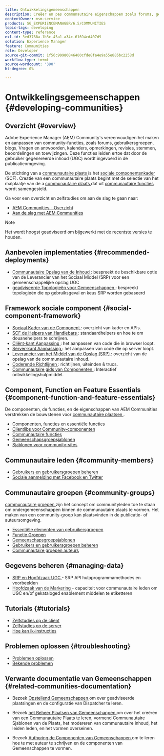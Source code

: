 ```yaml
---
title: Ontwikkelingsgemeenschappen
description: Creëer en pas communautaire eigenschappen zoals forums, gebruikersgroepen, en meer aan.
contentOwner: msm-service
products: SG_EXPERIENCEMANAGER/6.5/COMMUNITIES
topic-tags: developing
content-type: reference
exl-id: 3ed3768a-1b3c-45a1-a34c-61694cd407d9
solution: Experience Manager
feature: Communities
role: Developer
source-git-commit: 1f56c99980846400cfde8fa4e9a55e885bc2258d
workflow-type: tm+mt
source-wordcount: '390'
ht-degree: 0%

---
```


# Ontwikkelingsgemeenschappen  {#developing-communities}

## Overzicht {#overview}

Adobe Experience Manager (AEM) Community&#39;s vereenvoudigen het maken en aanpassen van community-functies, zoals forums, gebruikersgroepen, blogs, Vragen en antwoorden, kalenders, opmerkingen, revisies, stemmen, beoordelingen en toewijzingen. Deze functies leiden ertoe dat door de gebruiker gegenereerde inhoud (UGC) wordt ingevoerd in de publicatieomgeving.

De stichting van a [ communautaire plaats ](overview.md#communitiessites) is het [ sociale componentenkader ](scf.md) (SCF). Creatie van een communautaire plaats begint met de selectie van het malplaatje van de a [ communautaire plaats ](sites-console.md) dat uit [ communautaire functies ](functions.md) wordt samengesteld.

Ga voor een overzicht en zelfstudies om aan de slag te gaan naar:

* [AEM Communities - Overzicht](overview.md)
* [Aan de slag met AEM Communities](getting-started.md)

>[!NOTE]
> 
>Het wordt hoogst geadviseerd om bijgewerkt met de [ recentste versies ](deploy-communities.md#latest-releases) te houden.

## Aanbevolen implementaties {#recommended-deployments}

* [ Communautaire Opslag van de Inhoud ](working-with-srp.md): bespreekt de beschikbare optie van de Leverancier van het Sociaal Middel (SRP) voor een gemeenschappelijke opslag UGC
* [ geadviseerde Topologieën voor Gemeenschappen ](topologies.md): bespreekt topologieën die op gebruiksgeval en keus SRP worden gebaseerd

## Framework sociale component {#social-component-framework}

* [ Sociaal Kader van de Component ](scf.md): overzicht van kader en APIs.
* [ SCF de Helpers van Handlebars ](handlebars-helpers.md): standaardhelpers en hoe te om douanehelpers te schrijven.
* [ Cliënt-kant Aanpassing ](client-customize.md): het aanpassen van code die in browser loopt.
* [ Server-kant Aanpassing ](server-customize.md): het aanpassen van code die op server loopt.
* [ Leverancier van het Middel van de Opslag (SRP) ](srp.md): overzicht van de opslag van de communautaire inhoud.
* [ Coderende Richtlijnen ](code-guide.md): richtlijnen, uiteinden &amp; trucs.
* [ Communautaire gids van Componenten ](components-guide.md): Interactief ontwikkelingshulpmiddel.

## Component, Function en Feature Essentials {#component-function-and-feature-essentials}

De componenten, de functies, en de eigenschappen van AEM Communities verstrekken de bouwstenen voor [ communautaire plaatsen ](sites-console.md).

* [Componenten, functies en essentiële functies](essentials.md)
* [Clientlibs voor Community-componenten](clientlibs.md)
* [Communautaire functies](functions.md)
* [Gemeenschapsgroepsjablonen](tools-groups.md)
* [Sjablonen voor community-sites](sites.md)

## Communautaire leden {#community-members}

* [Gebruikers en gebruikersgroepen beheren](users.md)
* [Sociale aanmelding met Facebook en Twitter](social-login.md)

## Communautaire groepen {#community-groups}

[ communautaire groepen ](overview.md#communitygroups) zijn het concept om communityleden toe te staan om ondergemeenschappen binnen de communautaire plaats te vormen. Het maken van een community-groep kan plaatsvinden in de publicatie- of auteursomgeving.

* [Essentiële elementen van gebruikersgroepen](essentials-groups.md)
* [Functie Groepen](functions.md#groups-function)
* [Gemeenschapsgroepsjablonen](tools-groups.md)
* [Gebruikers en gebruikersgroepen beheren](users.md)
* [Communautaire groepen auteurs](creating-groups.md)

## Gegevens beheren {#managing-data}

* [ SRP en Hoofdzaak UGC ](srp-and-ugc.md) - SRP API hulpprogrammamethodes en voorbeelden
* [ Hoofdzaak van de Markering ](tag.md) - capaciteit voor communautaire leden om UGC en/of gekataloged enablement middelen te etiketteren

## Tutorials {#tutorials}

* [Zelfstudies op de client](tutorials.md#client-side-customization)
* [Zelfstudies op de server](tutorials.md#server-side-customization)
* [Hoe kan ik-instructies](tutorials.md#how-to-instructions)

## Problemen oplossen {#troubleshooting}

* [Problemen oplossen](troubleshooting.md)
* [Bekende problemen](/help/release-notes/release-notes.md)

## Verwante documentatie van Gemeenschappen {#related-communities-documentation}

* Bezoek [ Opstellend Gemeenschappen ](deploy-communities.md) om over geadviseerde plaatsingen en de configuratie van Dispatcher te leren.

* Bezoek [ het Beheer Plaatsen van Gemeenschappen ](administer-landing.md) om over het creëren van een Communautaire Plaats te leren, vormend Communautaire Sjablonen van de Plaats, het modereren van communautaire inhoud, het leiden leden, en het vormen overseinen.

* Bezoek [ Authoring de Componenten van Gemeenschappen ](author-communities.md) om te leren hoe te met auteur te schrijven en de componenten van Gemeenschappen te vormen.
